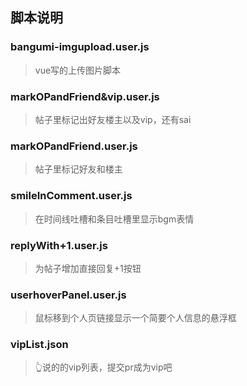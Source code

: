 ## 脚本说明
 
### bangumi-imgupload.user.js  
> vue写的上传图片脚本 
### markOPandFriend&vip.user.js  
> 帖子里标记出好友楼主以及vip，还有sai   
### markOPandFriend.user.js 
> 帖子里标记好友和楼主  
### smileInComment.user.js 
> 在时间线吐槽和条目吐槽里显示bgm表情
### replyWith+1.user.js  
> 为帖子增加直接回复+1按钮 
### userhoverPanel.user.js
> 鼠标移到个人页链接显示一个简要个人信息的悬浮框 
### vipList.json  
> 👆说的的vip列表，提交pr成为vip吧  


